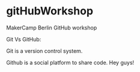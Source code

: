 gitHubWorkshop
==============

MakerCamp Berlin GitHub workshop

Git Vs GitHub:

Git is a version control system.

Github is a social platform to share code.
Hey guys!

